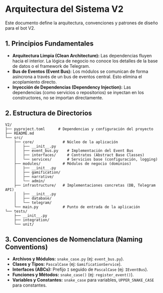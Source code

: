 # Arquitectura del Sistema V2

Este documento define la arquitectura, convenciones y patrones de diseño para el bot V2.

## 1. Principios Fundamentales

- **Arquitectura Limpia (Clean Architecture):** Las dependencias fluyen hacia el interior. La lógica de negocio no conoce los detalles de la base de datos o el framework de Telegram.
- **Bus de Eventos (Event Bus):** Los módulos se comunican de forma asíncrona a través de un bus de eventos central. Esto elimina el acoplamiento directo.
- **Inyección de Dependencias (Dependency Injection):** Las dependencias (como servicios o repositorios) se inyectan en los constructores, no se importan directamente.

## 2. Estructura de Directorios

```
V2/
├── pyproject.toml      # Dependencias y configuración del proyecto
├── README.md
└── src/
    ├── core/             # Núcleo de la aplicación
    │   ├── __init__.py
    │   ├── event_bus.py    # Implementación del Event Bus
    │   ├── interfaces/     # Contratos (Abstract Base Classes)
    │   └── services/       # Servicios base (configuración, logging)
    ├── modules/          # Módulos de negocio (dominios)
    │   ├── __init__.py
    │   ├── gamification/
    │   ├── narrative/
    │   └── admin/
    ├── infrastructure/   # Implementaciones concretas (DB, Telegram API)
    │   ├── __init__.py
    │   ├── database/
    │   └── telegram/
    └── main.py           # Punto de entrada de la aplicación
└── tests/
    ├── __init__.py
    ├── integration/
    └── unit/
```

## 3. Convenciones de Nomenclatura (Naming Conventions)

- **Archivos y Módulos:** `snake_case.py` (ej: `event_bus.py`).
- **Clases y Tipos:** `PascalCase` (ej: `GamificationService`).
- **Interfaces (ABCs):** Prefijo `I` seguido de `PascalCase` (ej: `IEventBus`).
- **Funciones y Métodos:** `snake_case()` (ej: `register_event()`).
- **Variables y Constantes:** `snake_case` para variables, `UPPER_SNAKE_CASE` para constantes.
